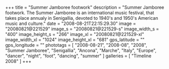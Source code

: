 +++
title = "Summer Jamboree footwork"
description = "Summer Jamboree footwork. The Summer Jamboree is an international music festival, that takes place annualy in Senigallia, devoted to 1940's and 1950's American music and culture."
date = "2008-08-21T22:15:29.30"
image = "20080821@221529"
image_s = "20080821@221529-s"
image_width_s = "400"
image_height_s = "266"
image_xl = "20080821@221529-xl"
image_width_xl = "1024"
image_height_xl = "681"
gps_latitude = ""
gps_longitude = ""
phototags = [ "2008-08-21", "2008-08", "2008", "Summer Jamboree", "Senigallia", "Ancona", "Marche", "Italy", "Europe", "dancer", "night", "foot", "dancing", "summer" ]
galleries = [ "Timeline 2008" ]
+++
